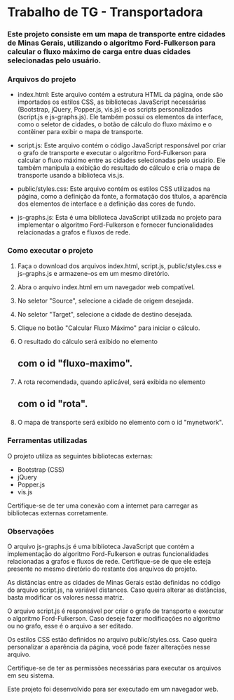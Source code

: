 # Trabalho de TG - Transportadora
### Este projeto consiste em um mapa de transporte entre cidades de Minas Gerais, utilizando o algoritmo Ford-Fulkerson para calcular o fluxo máximo de carga entre duas cidades selecionadas pelo usuário.

### Arquivos do projeto
- index.html: Este arquivo contém a estrutura HTML da página, onde são importados os estilos CSS, as bibliotecas JavaScript necessárias (Bootstrap, jQuery, Popper.js, vis.js) e os scripts personalizados (script.js e js-graphs.js). Ele também possui os elementos da interface, como o seletor de cidades, o botão de cálculo do fluxo máximo e o contêiner para exibir o mapa de transporte.

- script.js: Este arquivo contém o código JavaScript responsável por criar o grafo de transporte e executar o algoritmo Ford-Fulkerson para calcular o fluxo máximo entre as cidades selecionadas pelo usuário. Ele também manipula a exibição do resultado do cálculo e cria o mapa de transporte usando a biblioteca vis.js.

- public/styles.css: Este arquivo contém os estilos CSS utilizados na página, como a definição da fonte, a formatação dos títulos, a aparência dos elementos de interface e a definição das cores de fundo.

- js-graphs.js: Esta é uma biblioteca JavaScript utilizada no projeto para implementar o algoritmo Ford-Fulkerson e fornecer funcionalidades relacionadas a grafos e fluxos de rede.

### Como executar o projeto
1. Faça o download dos arquivos index.html, script.js, public/styles.css e js-graphs.js e armazene-os em um mesmo diretório.

2. Abra o arquivo index.html em um navegador web compatível.

3. No seletor "Source", selecione a cidade de origem desejada.

4. No seletor "Target", selecione a cidade de destino desejada.

5. Clique no botão "Calcular Fluxo Máximo" para iniciar o cálculo.

6. O resultado do cálculo será exibido no elemento <h2> com o id "fluxo-maximo".

7. A rota recomendada, quando aplicável, será exibida no elemento <h2> com o id "rota".

8. O mapa de transporte será exibido no elemento com o id "mynetwork".

### Ferramentas utilizadas
O projeto utiliza as seguintes bibliotecas externas:

- Bootstrap (CSS)
- jQuery
- Popper.js
- vis.js

Certifique-se de ter uma conexão com a internet para carregar as bibliotecas externas corretamente.

### Observações

O arquivo js-graphs.js é uma biblioteca JavaScript que contém a implementação do algoritmo Ford-Fulkerson e outras funcionalidades relacionadas a grafos e fluxos de rede. Certifique-se de que ele esteja presente no mesmo diretório do restante dos arquivos do projeto.

As distâncias entre as cidades de Minas Gerais estão definidas no código do arquivo script.js, na variável distances. Caso queira alterar as distâncias, basta modificar os valores nessa matriz.

O arquivo script.js é responsável por criar o grafo de transporte e executar o algoritmo Ford-Fulkerson. Caso deseje fazer modificações no algoritmo ou no grafo, esse é o arquivo a ser editado.

Os estilos CSS estão definidos no arquivo public/styles.css. Caso queira personalizar a aparência da página, você pode fazer alterações nesse arquivo.

Certifique-se de ter as permissões necessárias para executar os arquivos em seu sistema.

Este projeto foi desenvolvido para ser executado em um navegador web.
